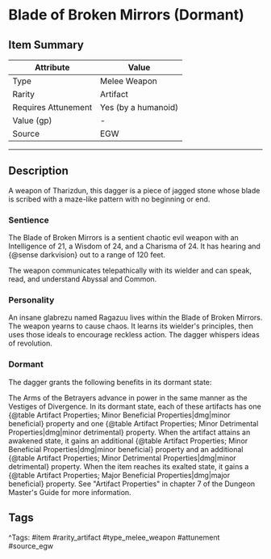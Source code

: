 # Blade of Broken Mirrors (Dormant)

## Item Summary

| Attribute            | Value                        |
|----------------------|------------------------------|
| Type                 | Melee Weapon |
| Rarity               | Artifact             |
| Requires Attunement  | Yes (by a humanoid)                |
| Value (gp)           | -    |
| Source               | EGW |

---

## Description

A weapon of Tharizdun, this dagger is a piece of jagged stone whose blade is scribed with a maze-like pattern with no beginning or end.

### Sentience

The Blade of Broken Mirrors is a sentient chaotic evil weapon with an Intelligence of 21, a Wisdom of 24, and a Charisma of 24. It has hearing and {@sense darkvision} out to a range of 120 feet.

The weapon communicates telepathically with its wielder and can speak, read, and understand Abyssal and Common.

### Personality

An insane glabrezu named Ragazuu lives within the Blade of Broken Mirrors. The weapon yearns to cause chaos. It learns its wielder's principles, then uses those ideals to encourage reckless action. The dagger whispers ideas of revolution.

### Dormant

The dagger grants the following benefits in its dormant state:

The Arms of the Betrayers advance in power in the same manner as the Vestiges of Divergence. In its dormant state, each of these artifacts has one {@table Artifact Properties; Minor Beneficial Properties|dmg|minor beneficial} property and one {@table Artifact Properties; Minor Detrimental Properties|dmg|minor detrimental} property. When the artifact attains an awakened state, it gains an additional {@table Artifact Properties; Minor Beneficial Properties|dmg|minor beneficial} property and an additional {@table Artifact Properties; Minor Detrimental Properties|dmg|minor detrimental} property. When the item reaches its exalted state, it gains a {@table Artifact Properties; Major Beneficial Properties|dmg|major beneficial} property. See "Artifact Properties" in chapter 7 of the Dungeon Master's Guide for more information.

## Tags

^Tags: #item #rarity_artifact #type_melee_weapon #attunement #source_egw